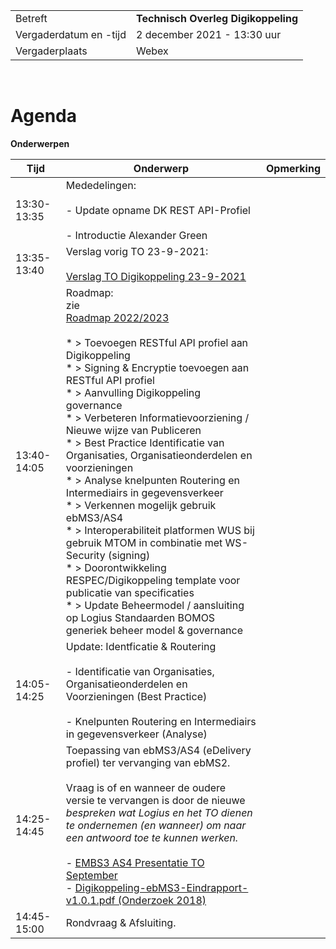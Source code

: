 |  |   |
|------------------------|-------------------------------------|
| Betreft  | **Technisch Overleg Digikoppeling** |
| Vergaderdatum en -tijd | 2 december 2021 - 13:30 uur  |
| Vergaderplaats  | Webex  |
<br>

Agenda
======

  

**Onderwerpen**


| Tijd | Onderwerp | Opmerking |
| --- | --- | --- |
| 13:30-13:35 | Mededelingen:<br><br>\- Update opname DK REST API-Profiel<br><br>\- Introductie Alexander Green |     |
| 13:35-13:40 | Verslag vorig TO 23-9-2021:<br><br> [Verslag TO Digikoppeling 23-9-2021](https://github.com/Logius-standaarden/Digikoppeling-Technisch-Overleg/blob/main/2021/2021_09_23/Concept%20verslag%20TO%20DK%2023%20september%202021.pdf)|     |
| 13:40-14:05 | Roadmap:  <br>zie<br>[Roadmap 2022/2023](https://github.com/Logius-standaarden/Digikoppeling-Technisch-Overleg/blob/main/2021/2021_12_02/Concept%20Roadmap%20Digkoppeling_2022-2023.md)<BR><br>* \> Toevoegen RESTful API profiel aan Digikoppeling<br>* \> Signing & Encryptie toevoegen aan RESTful API profiel<br>* \> Aanvulling Digikoppeling governance<br>* \> Verbeteren Informatievoorziening / Nieuwe wijze van Publiceren<br>* \> Best Practice Identificatie van Organisaties, Organisatieonderdelen en voorzieningen<br>* \> Analyse knelpunten Routering en Intermediairs in gegevensverkeer<br>* \> Verkennen mogelijk gebruik ebMS3/AS4<br>* \> Interoperabiliteit platformen WUS bij gebruik MTOM in combinatie met WS-Security (signing)<br>* \> Doorontwikkeling RESPEC/Digikoppeling template voor publicatie van specificaties<br>* \> Update Beheermodel / aansluiting op Logius Standaarden BOMOS generiek beheer model & governance |     |
| 14:05-14:25 | Update: Identficatie & Routering<br><br>\- Identificatie van Organisaties, Organisatieonderdelen en Voorzieningen (Best Practice)<br><br>\- Knelpunten Routering en Intermediairs in gegevensverkeer (Analyse) |     |
| 14:25-14:45 | Toepassing van ebMS3/AS4 (eDelivery profiel) ter vervanging van ebMS2. <br><br>Vraag is of en wanneer de oudere versie te vervangen is door de nieuwe  <br>_bespreken wat Logius en het TO dienen te ondernemen (en wanneer) om naar een antwoord toe te kunnen werken._<br><br>\- [EMBS3 AS4 Presentatie TO September](https://github.com/Logius-standaarden/Digikoppeling-Technisch-Overleg/blob/main/2021/2021_12_02/TO%20DigiKoppeling%20eDelivery%20AS4.pdf)  <br>\- [Digikoppeling-ebMS3-Eindrapport-v1.0.1.pdf (Onderzoek 2018)](https://github.com/Logius-standaarden/Digikoppeling-Technisch-Overleg/blob/main/2021/2021_12_02/bijlage%204.2%20Digikoppeling-ebMS3-Eindrapport-v1.0.1.pdf) |     |
| 14:45-15:00 | Rondvraag & Afsluiting. |     |




